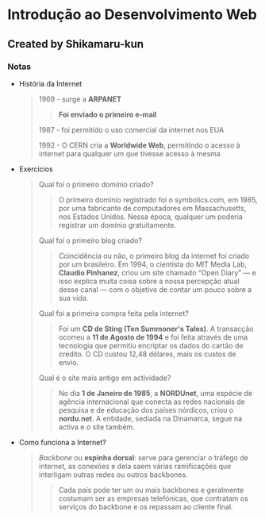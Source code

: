 # Introdução ao Desenvolvimento Web

## Created by Shikamaru-kun

### Notas

 - História da Internet
 
   > 1969 - surge a **ARPANET**
   >
   >> **Foi enviado o primeiro e-mail**
   >
   > 1987 - foi permitido o uso comercial da internet nos EUA
   >
   > 1992 - O CERN cria a **Worldwide Web**, permitindo o acesso à internet para qualquer um que tivesse acesso à mesma
   >
   
 - Exercícios
 
   > Qual foi o primeiro domínio criado?
   >
   >> O primeiro domínio registrado foi o symbolics.com, em 1985, por uma fabricante de computadores em Massachusetts, nos Estados Unidos.
   >> Nessa época, qualquer um poderia registrar um domínio gratuitamente.
   >
   > Qual foi o primeiro blog criado?
   >
   >> Coincidência ou não, o primeiro blog da internet foi criado por um brasileiro.
   >> Em 1994, o cientista do MIT Media Lab, **Claudio Pinhanez**, criou um site chamado “Open Diary” — e isso explica muita coisa sobre a nossa percepção atual desse canal — com o objetivo de contar um pouco sobre a sua vida.
   >
   > Qual foi a primeira compra feita pela internet?
   >
   >> Foi um **CD de Sting (Ten Summoner's Tales)**.
   >> A transacção ocorreu a **11 de Agosto de 1994** e foi feita através de uma tecnologia que permitiu encriptar os dados do cartão de crédito.
   >> O CD custou 12,48 dólares, mais os custos de envio.
   >
   > Qual é o site mais antigo em actividade?
   >
   >> No dia **1 de Janeiro de 1985**, a **NORDUnet**, uma espécie de agência internacional que conecta as redes nacionais de pesquisa e de educação dos países nórdicos, criou o **nordu.net**.
   >> A entidade, sediada na Dinamarca, segue na activa e o site também.
   
 - Como funciona a Internet?
   
   > *Backbone* ou **espinha dorsal**: serve para gerenciar o tráfego de internet, as conexões e dela saem várias ramificações que interligam outras redes ou outros backbones.
   >> Cada país pode ter um ou mais backbones e geralmente costumam ser as empresas telefónicas, que contratam os serviços do backbone e os repassam ao cliente final.


   
